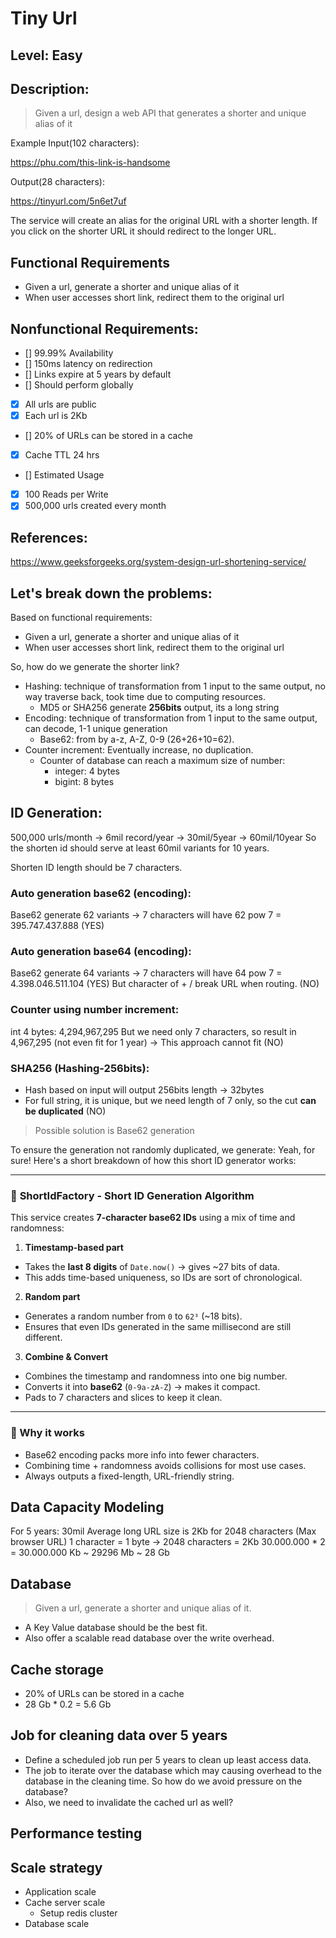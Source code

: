 # Tiny Url

## Level: Easy
## Description: 
> Given a url, design a web API that generates a shorter and unique alias of it

Example
Input(102 characters):

https://phu.com/this-link-is-handsome

Output(28 characters):

https://tinyurl.com/5n6et7uf

The service will create an alias for the original URL with a shorter length. If you click on the shorter URL it should redirect to the longer URL.

## Functional Requirements
- Given a url, generate a shorter and unique alias of it
- When user accesses short link, redirect them to the original url

## Nonfunctional Requirements:
  - [] 99.99% Availability
  - [] 150ms latency on redirection
  - [] Links expire at 5 years by default
  - [] Should perform globally
  - [x] All urls are public
  - [x] Each url is 2Kb
  - [] 20% of URLs can be stored in a cache
  - [x] Cache TTL 24 hrs
  - [] Estimated Usage
  - [x] 100 Reads per Write
  - [x] 500,000 urls created every month
## References:
https://www.geeksforgeeks.org/system-design-url-shortening-service/

## Let's break down the problems:
Based on functional requirements:
- Given a url, generate a shorter and unique alias of it
- When user accesses short link, redirect them to the original url

So, how do we generate the shorter link?
- Hashing: technique of transformation from 1 input to the same output, no way traverse back, took time due to computing resources.
  - MD5 or SHA256 generate **256bits** output, its a long string
- Encoding: technique of transformation from 1 input to the same output, can decode, 1-1 unique generation
  - Base62: from by a-z, A-Z, 0-9 (26+26+10=62).
- Counter increment: Eventually increase, no duplication.
  - Counter of database can reach a maximum size of number:
    - integer: 4 bytes
    - bigint: 8 bytes

## ID Generation:
500,000 urls/month -> 6mil record/year -> 30mil/5year -> 60mil/10year
So the shorten id should serve at least 60mil variants for 10 years.

Shorten ID length should be 7 characters.

### Auto generation base62 (encoding):
Base62 generate 62 variants -> 7 characters will have 62 pow 7 = 395.747.437.888 (YES)

### Auto generation base64 (encoding):
Base62 generate 64 variants -> 7 characters will have 64 pow 7 = 4.398.046.511.104 (YES)
But character of + / break URL when routing. (NO)

### Counter using number increment:
int 4 bytes: 4,294,967,295
But we need only 7 characters, so result in 4,967,295 (not even fit for 1 year)
-> This approach cannot fit (NO)

### SHA256 (Hashing-256bits):
- Hash based on input will output 256bits length -> 32bytes
- For full string, it is unique, but we need length of 7 only, so the cut **can be duplicated** (NO)

> Possible solution is Base62 generation

To ensure the generation not randomly duplicated, we generate:
Yeah, for sure! Here's a short breakdown of how this short ID generator works:

---

### 🔐 **ShortIdFactory - Short ID Generation Algorithm**

This service creates **7-character base62 IDs** using a mix of time and randomness:

1. **Timestamp-based part**

  * Takes the **last 8 digits** of `Date.now()` → gives \~27 bits of data.
  * This adds time-based uniqueness, so IDs are sort of chronological.

2. **Random part**

  * Generates a random number from `0` to `62³` (\~18 bits).
  * Ensures that even IDs generated in the same millisecond are still different.

3. **Combine & Convert**

  * Combines the timestamp and randomness into one big number.
  * Converts it into **base62** (`0-9a-zA-Z`) → makes it compact.
  * Pads to 7 characters and slices to keep it clean.

---

### 🧠 Why it works

* Base62 encoding packs more info into fewer characters.
* Combining time + randomness avoids collisions for most use cases.
* Always outputs a fixed-length, URL-friendly string.

## Data Capacity Modeling
For 5 years:
30mil
Average long URL size is 2Kb for 2048 characters (Max browser URL)
1 character = 1 byte -> 2048 characters = 2Kb
30.000.000 * 2 = 30.000.000 Kb ~ 29296 Mb ~ 28 Gb

## Database
> Given a url, generate a shorter and unique alias of it.
- A Key Value database should be the best fit.
- Also offer a scalable read database over the write overhead.

## Cache storage
- 20% of URLs can be stored in a cache
- 28 Gb * 0.2 = 5.6 Gb

## Job for cleaning data over 5 years
- Define a scheduled job run per 5 years to clean up least access data.
- The job to iterate over the database which may causing overhead to the database in the cleaning time. So how do we avoid pressure on the database?
- Also, we need to invalidate the cached url as well?

## Performance testing

## Scale strategy
- Application scale
- Cache server scale
  - Setup redis cluster
- Database scale
